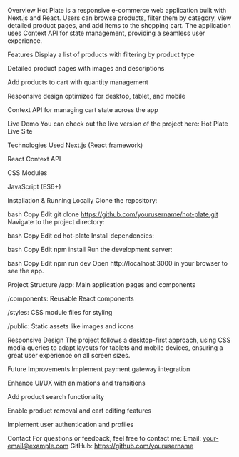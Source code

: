 
Overview
Hot Plate is a responsive e-commerce web application built with Next.js and React. Users can browse products, filter them by category, view detailed product pages, and add items to the shopping cart. The application uses Context API for state management, providing a seamless user experience.

Features
Display a list of products with filtering by product type

Detailed product pages with images and descriptions

Add products to cart with quantity management

Responsive design optimized for desktop, tablet, and mobile

Context API for managing cart state across the app

Live Demo
You can check out the live version of the project here:
Hot Plate Live Site

Technologies Used
Next.js (React framework)

React Context API

CSS Modules

JavaScript (ES6+)

Installation & Running Locally
Clone the repository:

bash
Copy
Edit
git clone https://github.com/yourusername/hot-plate.git
Navigate to the project directory:

bash
Copy
Edit
cd hot-plate
Install dependencies:

bash
Copy
Edit
npm install
Run the development server:

bash
Copy
Edit
npm run dev
Open http://localhost:3000 in your browser to see the app.

Project Structure
/app: Main application pages and components

/components: Reusable React components

/styles: CSS module files for styling

/public: Static assets like images and icons

Responsive Design
The project follows a desktop-first approach, using CSS media queries to adapt layouts for tablets and mobile devices, ensuring a great user experience on all screen sizes.

Future Improvements
Implement payment gateway integration

Enhance UI/UX with animations and transitions

Add product search functionality

Enable product removal and cart editing features

Implement user authentication and profiles

Contact
For questions or feedback, feel free to contact me:
Email: your-email@example.com
GitHub: https://github.com/yourusername

